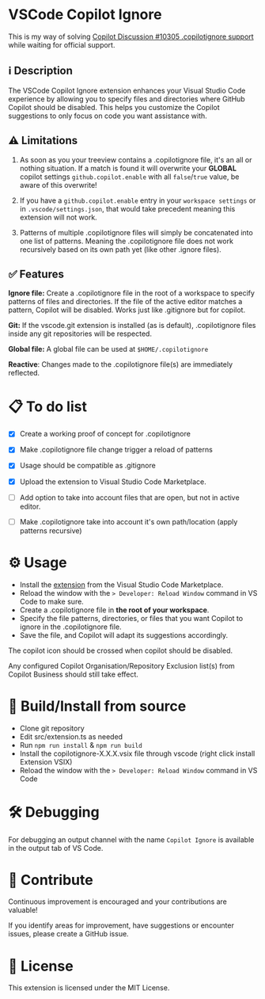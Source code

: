 # VSCode Copilot Ignore

This is my way of solving [Copilot Discussion #10305 .copilotignore support](https://github.com/orgs/community/discussions/10305) while waiting for official support.


## ℹ️ Description
The VSCode Copilot Ignore extension enhances your Visual Studio Code experience by allowing you to specify files and directories where GitHub Copilot should be disabled. This helps you customize the Copilot suggestions to only focus on code you want assistance with.


## ⚠️ Limitations

1. As soon as you your treeview contains a .copilotignore file, it's an all or nothing situation. If a match is found it will overwrite your **GLOBAL** copilot settings `github.copilot.enable` with all `false`/`true` value, be aware of this overwrite!

2. If you have a `github.copilot.enable` entry in your `workspace settings` or in `.vscode/settings.json`, that would take precedent meaning this extension will not work.

3. Patterns of multiple .copilotignore files will simply be concatenated into one list of patterns.
Meaning the .copilotignore file does not work recursively based on its own path yet (like other .ignore files).


## ✅ Features
**Ignore file:** Create a .copilotignore file in the root of a workspace to specify patterns of files and directories.
If the file of the active editor matches a pattern, Copilot will be disabled.
Works just like .gitignore but for copilot.

**Git:** If the vscode.git extension is installed (as is default), .copilotignore files inside any git repositories will be respected.

**Global file:** A global file can be used at `$HOME/.copilotignore`

**Reactive**: Changes made to the .copilotignore file(s) are immediately reflected.


# 📋 To do list

- [x] Create a working proof of concept for .copilotignore
- [x] Make .copilotignore file change trigger a reload of patterns
- [x] Usage should be compatible as .gitignore
- [x] Upload the extension to Visual Studio Code Marketplace.
- [ ] Add option to take into account files that are open, but not in active editor.
- [ ] Make .copilotignore take into account it's own path/location (apply patterns recursive)


# ⚙️ Usage

- Install the [extension](https://marketplace.visualstudio.com/items?itemName=Mattickx.copilotignore-vscode) from the Visual Studio Code Marketplace.
- Reload the window with the `> Developer: Reload Window` command in VS Code to make sure.
- Create a .copilotignore file in **the root of your workspace**.
- Specify the file patterns, directories, or files that you want Copilot to ignore in the .copilotignore file.
- Save the file, and Copilot will adapt its suggestions accordingly.

The copilot icon should be crossed when copilot should be disabled.

Any configured Copilot Organisation/Repository Exclusion list(s) from Copilot Business should still take effect.


# 🔧 Build/Install from source

- Clone git repository
- Edit src/extension.ts as needed
- Run ``npm run install`` & ``npm run build``
- Install the copilotignore-X.X.X.vsix file through vscode (right click install Extension VSIX)
- Reload the window with the `> Developer: Reload Window` command in VS Code


# 🛠️ Debugging
For debugging an output channel with the name `Copilot Ignore` is available in the output tab of VS Code.


# 🤝 Contribute
Continuous improvement is encouraged and your contributions are valuable!

If you identify areas for improvement, have suggestions or encounter issues, please create a GitHub issue.


# 📜 License
This extension is licensed under the MIT License.
